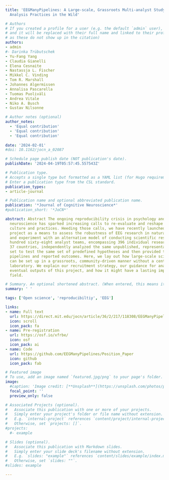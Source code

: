 ```yaml
---
title: 'EEGManyPipelines: A Large-scale, Grassroots Multi-analyst Study of Electroencephalography
  Analysis Practices in the Wild'

# Authors
# If you created a profile for a user (e.g. the default `admin` user), write the username (folder name) here
# and it will be replaced with their full name and linked to their profile. (Does not work for names with special characters
# as these do not show up in the citation)  
authors:
- admin
#- Darinka Trübutschek
- Yu-Fang Yang
- Claudia Gianelli
- Elena Cesnaite
- Nastassja L. Fischer
- Mikkel C. Vinding
- Tom R. Marshall
- Johannes Algermissen
- Annalisa Pascarella
- Tuomas Puoliväli
- Andrea Vitale
- Niko A. Busch
- Gustav Nilsonne

# Author notes (optional)
author_notes:
  - 'Equal contribution'
  - 'Equal contribution'
  - 'Equal contribution'
  
date: '2024-02-01'
#doi: 10.1162/jocn_a_02087

# Schedule page publish date (NOT publication's date).
publishDate: '2024-04-19T05:57:45.557543Z'

# Publication type.
# Accepts a single type but formatted as a YAML list (for Hugo requirements).
# Enter a publication type from the CSL standard.
publication_types:
- article-journal

# Publication name and optional abbreviated publication name.
publication: '*Journal of Cognitive Neuroscience*'
#publication_short: '*JoCN*'

abstract: Abstract The ongoing reproducibility crisis in psychology and cognitive
  neuroscience has sparked increasing calls to re-evaluate and reshape scientific
  culture and practices. Heeding those calls, we have recently launched the EEGManyPipelines
  project as a means to assess the robustness of EEG research in naturalistic conditions
  and experiment with an alternative model of conducting scientific research. One
  hundred sixty-eight analyst teams, encompassing 396 individual researchers from
  37 countries, independently analyzed the same unpublished, representative EEG data
  set to test the same set of predefined hypotheses and then provided their analysis
  pipelines and reported outcomes. Here, we lay out how large-scale scientific projects
  can be set up in a grassroots, community-driven manner without a central organizing
  laboratory. We explain our recruitment strategy, our guidance for analysts, the
  eventual outputs of this project, and how it might have a lasting impact on the
  field.

# Summary. An optional shortened abstract. (When entered, this means it won't be displayed on the front page)
summary: ' '

tags: ['Open science', 'reproducibiltiy', 'EEG']

links:
- name: Full text
  url: https://direct.mit.edu/jocn/article/36/2/217/118308/EEGManyPipelines-A-Large-scale-Grassroots-Multi
  icon: scroll
  icon_pack: fa
- name: Pre-registration
  url: https://osf.io/xfrbe/
  icon: osf
  icon_pack: ai
- name: Code
  url: https://github.com/EEGManyPipelines/Position_Paper
  icon: github
  icon_pack: fab

# Featured image
# To use, add an image named `featured.jpg/png` to your page's folder.
image:
  #caption: 'Image credit: [**Unsplash**](https://unsplash.com/photos/pLCdAaMFLTE)'
  focal_point: ''
  preview_only: false

# Associated Projects (optional).
#   Associate this publication with one or more of your projects.
#   Simply enter your project's folder or file name without extension.
#   E.g. `internal-project` references `content/project/internal-project/index.md`.
#   Otherwise, set `projects: []`.
#projects:
  #- example

# Slides (optional).
#   Associate this publication with Markdown slides.
#   Simply enter your slide deck's filename without extension.
#   E.g. `slides: "example"` references `content/slides/example/index.md`.
#   Otherwise, set `slides: ""`.
#slides: example

---
```


